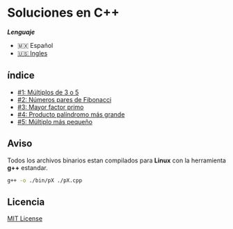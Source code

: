 # Soluciones en C++

***Lenguaje***
- 🇲🇽 Español
- [🇺🇸 Ingles](./README.md)

## índice

- [#1: Múltiplos de 3 o 5 ](./p001.cpp)
- [#2: Números pares de Fibonacci ](./p002.cpp)
- [#3: Mayor factor primo](./p003.cpp)
- [#4: Producto palíndromo más grande ](./p004.cpp)
- [#5: Múltiplo más pequeño](./p005.cpp)

## Aviso

Todos los archivos binarios estan compilados para **Linux** con la herramienta **g++** estandar.
```bash
g++ -o ./bin/pX ./pX.cpp
```

## Licencia
[MIT License](https://opensource.org/licenses/MIT)